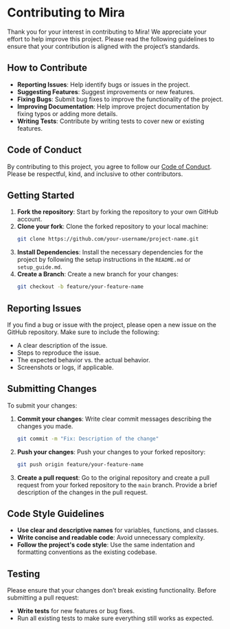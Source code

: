 # Contributing to Mira

Thank you for your interest in contributing to Mira! We appreciate your effort to help improve this project. Please read the following guidelines to ensure that your contribution is aligned with the project’s standards.

## How to Contribute
- **Reporting Issues**: Help identify bugs or issues in the project.
- **Suggesting Features**: Suggest improvements or new features.
- **Fixing Bugs**: Submit bug fixes to improve the functionality of the project.
- **Improving Documentation**: Help improve project documentation by fixing typos or adding more details.
- **Writing Tests**: Contribute by writing tests to cover new or existing features.

## Code of Conduct
By contributing to this project, you agree to follow our [Code of Conduct](CODE_OF_CONDUCT.md). Please be respectful, kind, and inclusive to other contributors.

## Getting Started
1. **Fork the repository**: Start by forking the repository to your own GitHub account.
2. **Clone your fork**: Clone the forked repository to your local machine:
   ```bash
   git clone https://github.com/your-username/project-name.git
   ```
3. **Install Dependencies**: Install the necessary dependencies for the project by following the setup instructions in the `README.md` or `setup_guide.md`.
4. **Create a Branch**: Create a new branch for your changes:
   ```bash
   git checkout -b feature/your-feature-name
   ```

## Reporting Issues
If you find a bug or issue with the project, please open a new issue on the GitHub repository. Make sure to include the following:
- A clear description of the issue.
- Steps to reproduce the issue.
- The expected behavior vs. the actual behavior.
- Screenshots or logs, if applicable.

## Submitting Changes
To submit your changes:
1. **Commit your changes**: Write clear commit messages describing the changes you made.
   ```bash
   git commit -m "Fix: Description of the change"
   ```
2. **Push your changes**: Push your changes to your forked repository:
   ```bash
   git push origin feature/your-feature-name
   ```
3. **Create a pull request**: Go to the original repository and create a pull request from your forked repository to the `main` branch. Provide a brief description of the changes in the pull request.

## Code Style Guidelines
- **Use clear and descriptive names** for variables, functions, and classes.
- **Write concise and readable code**: Avoid unnecessary complexity.
- **Follow the project's code style**: Use the same indentation and formatting conventions as the existing codebase.

## Testing
Please ensure that your changes don’t break existing functionality. Before submitting a pull request:
- **Write tests** for new features or bug fixes.
- Run all existing tests to make sure everything still works as expected.



